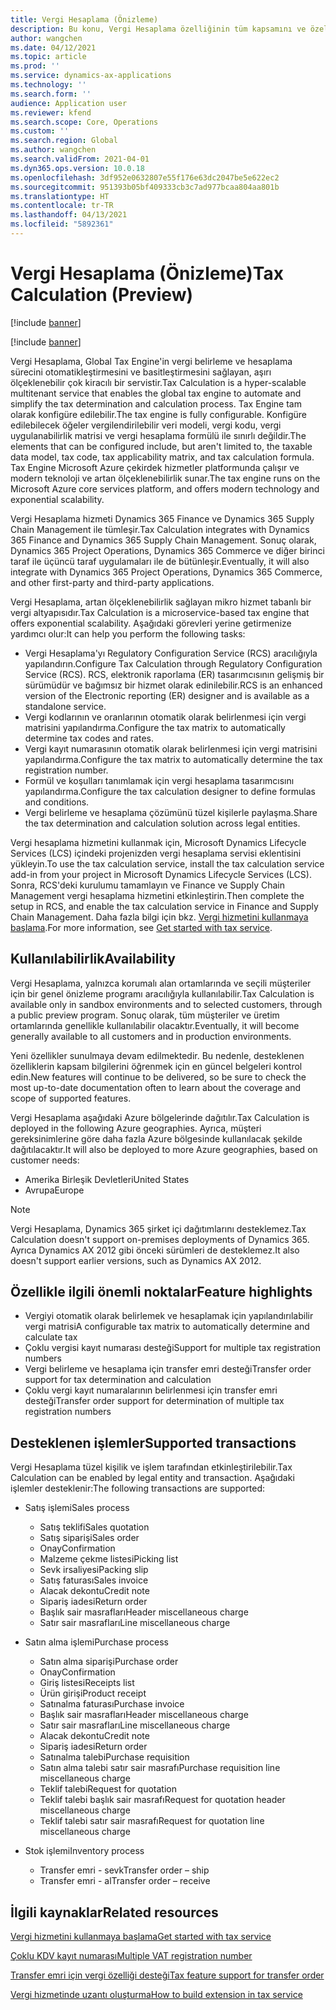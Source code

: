 ```yaml
---
title: Vergi Hesaplama (Önizleme)
description: Bu konu, Vergi Hesaplama özelliğinin tüm kapsamını ve özelliklerini açıklar.
author: wangchen
ms.date: 04/12/2021
ms.topic: article
ms.prod: ''
ms.service: dynamics-ax-applications
ms.technology: ''
ms.search.form: ''
audience: Application user
ms.reviewer: kfend
ms.search.scope: Core, Operations
ms.custom: ''
ms.search.region: Global
ms.author: wangchen
ms.search.validFrom: 2021-04-01
ms.dyn365.ops.version: 10.0.18
ms.openlocfilehash: 3df952e0632807e55f176e63dc2047be5e622ec2
ms.sourcegitcommit: 951393b05bf409333cb3c7ad977bcaa804aa801b
ms.translationtype: HT
ms.contentlocale: tr-TR
ms.lasthandoff: 04/13/2021
ms.locfileid: "5892361"
---
```

# <a name="tax-calculation-preview"></a><span data-ttu-id="8922f-103">Vergi Hesaplama (Önizleme)</span><span class="sxs-lookup"><span data-stu-id="8922f-103">Tax Calculation (Preview)</span></span>

[!include [banner](../includes/banner.md)]

[!include [banner](../includes/preview-banner.md)]

<span data-ttu-id="8922f-104">Vergi Hesaplama, Global Tax Engine'in vergi belirleme ve hesaplama sürecini otomatikleştirmesini ve basitleştirmesini sağlayan, aşırı ölçeklenebilir çok kiracılı bir servistir.</span><span class="sxs-lookup"><span data-stu-id="8922f-104">Tax Calculation is a hyper-scalable multitenant service that enables the global tax engine to automate and simplify the tax determination and calculation process.</span></span> <span data-ttu-id="8922f-105">Tax Engine tam olarak konfigüre edilebilir.</span><span class="sxs-lookup"><span data-stu-id="8922f-105">The tax engine is fully configurable.</span></span> <span data-ttu-id="8922f-106">Konfigüre edilebilecek öğeler vergilendirilebilir veri modeli, vergi kodu, vergi uygulanabilirlik matrisi ve vergi hesaplama formülü ile sınırlı değildir.</span><span class="sxs-lookup"><span data-stu-id="8922f-106">The elements that can be configured include, but aren't limited to, the taxable data model, tax code, tax applicability matrix, and tax calculation formula.</span></span> <span data-ttu-id="8922f-107">Tax Engine Microsoft Azure çekirdek hizmetler platformunda çalışır ve modern teknoloji ve artan ölçeklenebilirlik sunar.</span><span class="sxs-lookup"><span data-stu-id="8922f-107">The tax engine runs on the Microsoft Azure core services platform, and offers modern technology and exponential scalability.</span></span>

<span data-ttu-id="8922f-108">Vergi Hesaplama hizmeti Dynamics 365 Finance ve Dynamics 365 Supply Chain Management ile tümleşir.</span><span class="sxs-lookup"><span data-stu-id="8922f-108">Tax Calculation integrates with Dynamics 365 Finance and Dynamics 365 Supply Chain Management.</span></span> <span data-ttu-id="8922f-109">Sonuç olarak, Dynamics 365 Project Operations, Dynamics 365 Commerce ve diğer birinci taraf ile üçüncü taraf uygulamaları ile de bütünleşir.</span><span class="sxs-lookup"><span data-stu-id="8922f-109">Eventually, it will also integrate with Dynamics 365 Project Operations, Dynamics 365 Commerce, and other first-party and third-party applications.</span></span>

<span data-ttu-id="8922f-110">Vergi Hesaplama, artan ölçeklenebilirlik sağlayan mikro hizmet tabanlı bir vergi altyapısıdır.</span><span class="sxs-lookup"><span data-stu-id="8922f-110">Tax Calculation is a microservice-based tax engine that offers exponential scalability.</span></span> <span data-ttu-id="8922f-111">Aşağıdaki görevleri yerine getirmenize yardımcı olur:</span><span class="sxs-lookup"><span data-stu-id="8922f-111">It can help you perform the following tasks:</span></span>

- <span data-ttu-id="8922f-112">Vergi Hesaplama'yı Regulatory Configuration Service (RCS) aracılığıyla yapılandırın.</span><span class="sxs-lookup"><span data-stu-id="8922f-112">Configure Tax Calculation through Regulatory Configuration Service (RCS).</span></span> <span data-ttu-id="8922f-113">RCS, elektronik raporlama (ER) tasarımcısının gelişmiş bir sürümüdür ve bağımsız bir hizmet olarak edinilebilir.</span><span class="sxs-lookup"><span data-stu-id="8922f-113">RCS is an enhanced version of the Electronic reporting (ER) designer and is available as a standalone service.</span></span>
- <span data-ttu-id="8922f-114">Vergi kodlarının ve oranlarının otomatik olarak belirlenmesi için vergi matrisini yapılandırma.</span><span class="sxs-lookup"><span data-stu-id="8922f-114">Configure the tax matrix to automatically determine tax codes and rates.</span></span>
- <span data-ttu-id="8922f-115">Vergi kayıt numarasının otomatik olarak belirlenmesi için vergi matrisini yapılandırma.</span><span class="sxs-lookup"><span data-stu-id="8922f-115">Configure the tax matrix to automatically determine the tax registration number.</span></span>
- <span data-ttu-id="8922f-116">Formül ve koşulları tanımlamak için vergi hesaplama tasarımcısını yapılandırma.</span><span class="sxs-lookup"><span data-stu-id="8922f-116">Configure the tax calculation designer to define formulas and conditions.</span></span>
- <span data-ttu-id="8922f-117">Vergi belirleme ve hesaplama çözümünü tüzel kişilerle paylaşma.</span><span class="sxs-lookup"><span data-stu-id="8922f-117">Share the tax determination and calculation solution across legal entities.</span></span>

<span data-ttu-id="8922f-118">Vergi hesaplama hizmetini kullanmak için, Microsoft Dynamics Lifecycle Services (LCS) içindeki projenizden vergi hesaplama servisi eklentisini yükleyin.</span><span class="sxs-lookup"><span data-stu-id="8922f-118">To use the tax calculation service, install the tax calculation service add-in from your project in Microsoft Dynamics Lifecycle Services (LCS).</span></span> <span data-ttu-id="8922f-119">Sonra, RCS'deki kurulumu tamamlayın ve Finance ve Supply Chain Management vergi hesaplama hizmetini etkinleştirin.</span><span class="sxs-lookup"><span data-stu-id="8922f-119">Then complete the setup in RCS, and enable the tax calculation service in Finance and Supply Chain Management.</span></span> <span data-ttu-id="8922f-120">Daha fazla bilgi için bkz. [Vergi hizmetini kullanmaya başlama](./global-get-started-with-tax-calculation-service.md).</span><span class="sxs-lookup"><span data-stu-id="8922f-120">For more information, see [Get started with tax service](./global-get-started-with-tax-calculation-service.md).</span></span>

## <a name="availability"></a><span data-ttu-id="8922f-121">Kullanılabilirlik</span><span class="sxs-lookup"><span data-stu-id="8922f-121">Availability</span></span>

<span data-ttu-id="8922f-122">Vergi Hesaplama, yalnızca korumalı alan ortamlarında ve seçili müşteriler için bir genel önizleme programı aracılığıyla kullanılabilir.</span><span class="sxs-lookup"><span data-stu-id="8922f-122">Tax Calculation is available only in sandbox environments and to selected customers, through a public preview program.</span></span> <span data-ttu-id="8922f-123">Sonuç olarak, tüm müşteriler ve üretim ortamlarında genellikle kullanılabilir olacaktır.</span><span class="sxs-lookup"><span data-stu-id="8922f-123">Eventually, it will become generally available to all customers and in production environments.</span></span>

<span data-ttu-id="8922f-124">Yeni özellikler sunulmaya devam edilmektedir. Bu nedenle, desteklenen özelliklerin kapsam bilgilerini öğrenmek için en güncel belgeleri kontrol edin.</span><span class="sxs-lookup"><span data-stu-id="8922f-124">New features will continue to be delivered, so be sure to check the most up-to-date documentation often to learn about the coverage and scope of supported features.</span></span>

<span data-ttu-id="8922f-125">Vergi Hesaplama aşağıdaki Azure bölgelerinde dağıtılır.</span><span class="sxs-lookup"><span data-stu-id="8922f-125">Tax Calculation is deployed in the following Azure geographies.</span></span> <span data-ttu-id="8922f-126">Ayrıca, müşteri gereksinimlerine göre daha fazla Azure bölgesinde kullanılacak şekilde dağıtılacaktır.</span><span class="sxs-lookup"><span data-stu-id="8922f-126">It will also be deployed to more Azure geographies, based on customer needs:</span></span>

- <span data-ttu-id="8922f-127">Amerika Birleşik Devletleri</span><span class="sxs-lookup"><span data-stu-id="8922f-127">United States</span></span>
- <span data-ttu-id="8922f-128">Avrupa</span><span class="sxs-lookup"><span data-stu-id="8922f-128">Europe</span></span>

> [!NOTE]
> <span data-ttu-id="8922f-129">Vergi Hesaplama, Dynamics 365 şirket içi dağıtımlarını desteklemez.</span><span class="sxs-lookup"><span data-stu-id="8922f-129">Tax Calculation doesn't support on-premises deployments of Dynamics 365.</span></span> <span data-ttu-id="8922f-130">Ayrıca Dynamics AX 2012 gibi önceki sürümleri de desteklemez.</span><span class="sxs-lookup"><span data-stu-id="8922f-130">It also doesn't support earlier versions, such as Dynamics AX 2012.</span></span>

## <a name="feature-highlights"></a><span data-ttu-id="8922f-131">Özellikle ilgili önemli noktalar</span><span class="sxs-lookup"><span data-stu-id="8922f-131">Feature highlights</span></span>

- <span data-ttu-id="8922f-132">Vergiyi otomatik olarak belirlemek ve hesaplamak için yapılandırılabilir vergi matrisi</span><span class="sxs-lookup"><span data-stu-id="8922f-132">A configurable tax matrix to automatically determine and calculate tax</span></span>
- <span data-ttu-id="8922f-133">Çoklu vergisi kayıt numarası desteği</span><span class="sxs-lookup"><span data-stu-id="8922f-133">Support for multiple tax registration numbers</span></span>
- <span data-ttu-id="8922f-134">Vergi belirleme ve hesaplama için transfer emri desteği</span><span class="sxs-lookup"><span data-stu-id="8922f-134">Transfer order support for tax determination and calculation</span></span>
- <span data-ttu-id="8922f-135">Çoklu vergi kayıt numaralarının belirlenmesi için transfer emri desteği</span><span class="sxs-lookup"><span data-stu-id="8922f-135">Transfer order support for determination of multiple tax registration numbers</span></span>

## <a name="supported-transactions"></a><span data-ttu-id="8922f-136">Desteklenen işlemler</span><span class="sxs-lookup"><span data-stu-id="8922f-136">Supported transactions</span></span>

<span data-ttu-id="8922f-137">Vergi Hesaplama tüzel kişilik ve işlem tarafından etkinleştirilebilir.</span><span class="sxs-lookup"><span data-stu-id="8922f-137">Tax Calculation can be enabled by legal entity and transaction.</span></span> <span data-ttu-id="8922f-138">Aşağıdaki işlemler desteklenir:</span><span class="sxs-lookup"><span data-stu-id="8922f-138">The following transactions are supported:</span></span>

- <span data-ttu-id="8922f-139">Satış işlemi</span><span class="sxs-lookup"><span data-stu-id="8922f-139">Sales process</span></span>

    - <span data-ttu-id="8922f-140">Satış teklifi</span><span class="sxs-lookup"><span data-stu-id="8922f-140">Sales quotation</span></span>
    - <span data-ttu-id="8922f-141">Satış siparişi</span><span class="sxs-lookup"><span data-stu-id="8922f-141">Sales order</span></span>
    - <span data-ttu-id="8922f-142">Onay</span><span class="sxs-lookup"><span data-stu-id="8922f-142">Confirmation</span></span>
    - <span data-ttu-id="8922f-143">Malzeme çekme listesi</span><span class="sxs-lookup"><span data-stu-id="8922f-143">Picking list</span></span>
    - <span data-ttu-id="8922f-144">Sevk irsaliyesi</span><span class="sxs-lookup"><span data-stu-id="8922f-144">Packing slip</span></span>
    - <span data-ttu-id="8922f-145">Satış faturası</span><span class="sxs-lookup"><span data-stu-id="8922f-145">Sales invoice</span></span>
    - <span data-ttu-id="8922f-146">Alacak dekontu</span><span class="sxs-lookup"><span data-stu-id="8922f-146">Credit note</span></span>
    - <span data-ttu-id="8922f-147">Sipariş iadesi</span><span class="sxs-lookup"><span data-stu-id="8922f-147">Return order</span></span>
    - <span data-ttu-id="8922f-148">Başlık sair masrafları</span><span class="sxs-lookup"><span data-stu-id="8922f-148">Header miscellaneous charge</span></span>
    - <span data-ttu-id="8922f-149">Satır sair masrafları</span><span class="sxs-lookup"><span data-stu-id="8922f-149">Line miscellaneous charge</span></span>

- <span data-ttu-id="8922f-150">Satın alma işlemi</span><span class="sxs-lookup"><span data-stu-id="8922f-150">Purchase process</span></span>

    - <span data-ttu-id="8922f-151">Satın alma siparişi</span><span class="sxs-lookup"><span data-stu-id="8922f-151">Purchase order</span></span>
    - <span data-ttu-id="8922f-152">Onay</span><span class="sxs-lookup"><span data-stu-id="8922f-152">Confirmation</span></span>
    - <span data-ttu-id="8922f-153">Giriş listesi</span><span class="sxs-lookup"><span data-stu-id="8922f-153">Receipts list</span></span>
    - <span data-ttu-id="8922f-154">Ürün girişi</span><span class="sxs-lookup"><span data-stu-id="8922f-154">Product receipt</span></span>
    - <span data-ttu-id="8922f-155">Satınalma faturası</span><span class="sxs-lookup"><span data-stu-id="8922f-155">Purchase invoice</span></span>
    - <span data-ttu-id="8922f-156">Başlık sair masrafları</span><span class="sxs-lookup"><span data-stu-id="8922f-156">Header miscellaneous charge</span></span>
    - <span data-ttu-id="8922f-157">Satır sair masrafları</span><span class="sxs-lookup"><span data-stu-id="8922f-157">Line miscellaneous charge</span></span>
    - <span data-ttu-id="8922f-158">Alacak dekontu</span><span class="sxs-lookup"><span data-stu-id="8922f-158">Credit note</span></span>
    - <span data-ttu-id="8922f-159">Sipariş iadesi</span><span class="sxs-lookup"><span data-stu-id="8922f-159">Return order</span></span>
    - <span data-ttu-id="8922f-160">Satınalma talebi</span><span class="sxs-lookup"><span data-stu-id="8922f-160">Purchase requisition</span></span>
    - <span data-ttu-id="8922f-161">Satın alma talebi satır sair masrafı</span><span class="sxs-lookup"><span data-stu-id="8922f-161">Purchase requisition line miscellaneous charge</span></span>
    - <span data-ttu-id="8922f-162">Teklif talebi</span><span class="sxs-lookup"><span data-stu-id="8922f-162">Request for quotation</span></span>
    - <span data-ttu-id="8922f-163">Teklif talebi başlık sair masrafı</span><span class="sxs-lookup"><span data-stu-id="8922f-163">Request for quotation header miscellaneous charge</span></span>
    - <span data-ttu-id="8922f-164">Teklif talebi satır sair masrafı</span><span class="sxs-lookup"><span data-stu-id="8922f-164">Request for quotation line miscellaneous charge</span></span>

- <span data-ttu-id="8922f-165">Stok işlemi</span><span class="sxs-lookup"><span data-stu-id="8922f-165">Inventory process</span></span>

    - <span data-ttu-id="8922f-166">Transfer emri - sevk</span><span class="sxs-lookup"><span data-stu-id="8922f-166">Transfer order – ship</span></span>
    - <span data-ttu-id="8922f-167">Transfer emri - al</span><span class="sxs-lookup"><span data-stu-id="8922f-167">Transfer order – receive</span></span>

## <a name="related-resources"></a><span data-ttu-id="8922f-168">İlgili kaynaklar</span><span class="sxs-lookup"><span data-stu-id="8922f-168">Related resources</span></span>

[<span data-ttu-id="8922f-169">Vergi hizmetini kullanmaya başlama</span><span class="sxs-lookup"><span data-stu-id="8922f-169">Get started with tax service</span></span>](./global-get-started-with-tax-calculation-service.md)

[<span data-ttu-id="8922f-170">Çoklu KDV kayıt numarası</span><span class="sxs-lookup"><span data-stu-id="8922f-170">Multiple VAT registration number</span></span>](./emea-multiple-vat-registration-numbers.md)

[<span data-ttu-id="8922f-171">Transfer emri için vergi özelliği desteği</span><span class="sxs-lookup"><span data-stu-id="8922f-171">Tax feature support for transfer order</span></span>](./tasks/tax-feature-support-for-transfer-order.md)

[<span data-ttu-id="8922f-172">Vergi hizmetinde uzantı oluşturma</span><span class="sxs-lookup"><span data-stu-id="8922f-172">How to build extension in tax service</span></span>](./tax-service-add-data-fields-tax-integration-by-extension.md)